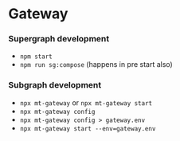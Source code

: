 # Gateway

### Supergraph development

- `npm start`
- `npm run sg:compose` (happens in pre start also)

### Subgraph development

- `npx mt-gateway` or `npx mt-gateway start`
- `npx mt-gateway config`
- `npx mt-gateway config > gateway.env`
- `npx mt-gateway start --env=gateway.env`
